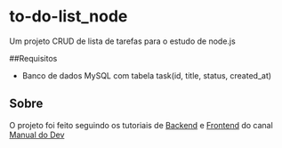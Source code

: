 # to-do-list_node
Um projeto CRUD de lista de tarefas para o estudo de node.js

##Requisitos
- Banco de dados MySQL com tabela task(id, title, status, created_at)

## Sobre
O projeto foi feito seguindo os tutoriais de
[Backend](https://www.youtube.com/watch?v=Cdu0WJhI-d8) e
[Frontend](https://www.youtube.com/watch?v=YVsNVPFOEuk&t=164s) do canal [Manual do Dev](https://www.youtube.com/@ManualdoDev)
